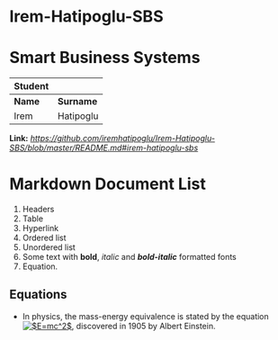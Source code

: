 # Irem-Hatipoglu-SBS
# Smart Business Systems

|Student|  |
|--|--|
| **Name** | **Surname** |
| Irem | Hatipoglu |

**Link:** *https://github.com/iremhatipoglu/Irem-Hatipoglu-SBS/blob/master/README.md#irem-hatipoglu-sbs*

# Markdown Document List

 1. Headers
 2. Table
 3. Hyperlink
 4. Ordered list
5. Unordered list
6. Some text with **bold**, *italic* and ***bold-italic*** formatted
    fonts
 7. Equation.

## Equations

 - In physics, the mass-energy equivalence is stated  by the equation
   <a href="https://www.codecogs.com/eqnedit.php?latex=$E=mc^2$" target="_blank"><img src="https://latex.codecogs.com/svg.latex?$E=mc^2$" title="$E=mc^2$" /></a>, discovered in 1905 by Albert Einstein.


```
